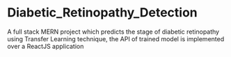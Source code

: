 # Diabetic_Retinopathy_Detection

A full stack MERN project which predicts the stage of diabetic retinopathy using Transfer Learning technique, the API of trained model is implemented 
over a ReactJS application
